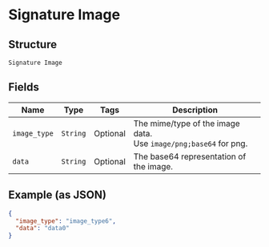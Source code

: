 
# Signature Image

## Structure

`Signature Image`

## Fields

| Name | Type | Tags | Description |
|  --- | --- | --- | --- |
| `image_type` | `String` | Optional | The mime/type of the image data.<br>Use `image/png;base64` for png. |
| `data` | `String` | Optional | The base64 representation of the image. |

## Example (as JSON)

```json
{
  "image_type": "image_type6",
  "data": "data0"
}
```

